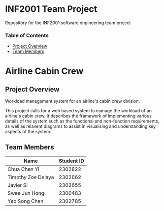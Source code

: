 # INF2001 Team Project
Repository for the INF2001 software engineering team project 

### Table of Contents
- [Project Overview](#project-overview)
- [Team Members](#team-members)

# Airline Cabin Crew
## Project Overview
Workload management system for an airline's cabin crew division. 

This project calls for a web based system to manage the workload of an airline's cabin crew. It describes the framework of implementing various details of the system such as the functional and non-function requirements, as well as relavent diagrams to assist in visualising and understanding key aspects of the system.

## Team Members

| Name          | Student ID       |
|---------------|------------------|
| Chua Chen Yi  | 2302822          |
| Timothy Zoe Delaya | 2302662            |
| Javier Si     | 2302655            |
| Swee Jun Hong | 2300483             |
| Yeo Song Chen | 2302785            | 